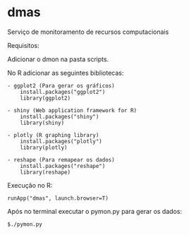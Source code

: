 # dmas
Serviço de monitoramento de recursos computacionais

Requisitos:

  Adicionar o dmon na pasta scripts.

  No R adicionar as seguintes bibliotecas:
    
    - ggplot2 (Para gerar os gráficos)
        install.packages("ggplot2")
        library(ggplot2)

    - shiny (Web application framework for R)
        install.packages("shiny")
        library(shiny)

    - plotly (R graphing library)
        install.packages("plotly")
        library(plotly)

    - reshape (Para remapear os dados)
        install.packages("reshape")
        library(reshape)

Execução no R:
  
    runApp("dmas", launch.browser=T)

Após no terminal executar o pymon.py para gerar os dados:

    $./pymon.py
